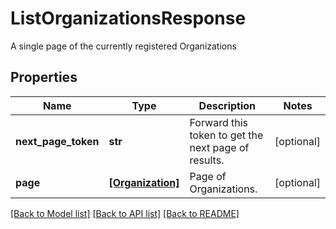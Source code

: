 # ListOrganizationsResponse

A single page of the currently registered Organizations
## Properties
Name | Type | Description | Notes
------------ | ------------- | ------------- | -------------
**next_page_token** | **str** | Forward this token to get the next page of results. | [optional] 
**page** | [**[Organization]**](Organization.md) | Page of Organizations. | [optional] 

[[Back to Model list]](../README.md#documentation-for-models) [[Back to API list]](../README.md#documentation-for-api-endpoints) [[Back to README]](../README.md)


